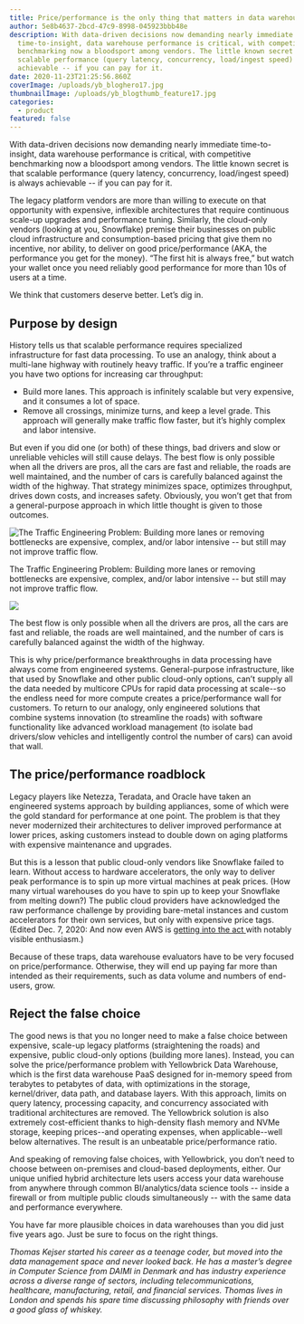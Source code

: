 ```yaml
---
title: Price/performance is the only thing that matters in data warehousing
author: 5e8b4637-2bcd-47c9-8998-045923bbb48e
description: With data-driven decisions now demanding nearly immediate
  time-to-insight, data warehouse performance is critical, with competitive
  benchmarking now a bloodsport among vendors. The little known secret is that
  scalable performance (query latency, concurrency, load/ingest speed) is always
  achievable -- if you can pay for it.
date: 2020-11-23T21:25:56.860Z
coverImage: /uploads/yb_bloghero17.jpg
thumbnailImage: /uploads/yb_blogthumb_feature17.jpg
categories:
  - product
featured: false
---
```

With data-driven decisions now demanding nearly immediate time-to-insight, data warehouse performance is critical, with competitive benchmarking now a bloodsport among vendors. The little known secret is that scalable performance (query latency, concurrency, load/ingest speed) is always achievable -- if you can pay for it.

The legacy platform vendors are more than willing to execute on that opportunity with expensive, inflexible architectures that require continuous scale-up upgrades and performance tuning. Similarly, the cloud-only vendors (looking at you, Snowflake) premise their businesses on public cloud infrastructure and consumption-based pricing that give them no incentive, nor ability, to deliver on good price/performance (AKA, the performance you get for the money). “The first hit is always free,” but watch your wallet once you need reliably good performance for more than 10s of users at a time.

We think that customers deserve better. Let’s dig in.

## **Purpose by design**

History tells us that scalable performance requires specialized infrastructure for fast data processing. To use an analogy, think about a multi-lane highway with routinely heavy traffic. If you’re a traffic engineer you have two options for increasing car throughput:

* Build more lanes. This approach is infinitely scalable but very expensive, and it consumes a lot of space.
* Remove all crossings, minimize turns, and keep a level grade. This approach will generally make traffic flow faster, but it’s highly complex and labor intensive.

But even if you did one (or both) of these things, bad drivers and slow or unreliable vehicles will still cause delays. The best flow is only possible when all the drivers are pros, all the cars are fast and reliable, the roads are well maintained, and the number of cars is carefully balanced against the width of the highway. That strategy minimizes space, optimizes throughput, drives down costs, and increases safety. Obviously, you won’t get that from a general-purpose approach in which little thought is given to those outcomes.

![The Traffic Engineering Problem: Building more lanes or removing bottlenecks are expensive, complex, and/or labor intensive -- but still may not improve traffic flow.](/uploads/bottleneck_before_web.png "The Traffic Engineering Problem: Building more lanes or removing bottlenecks are expensive, complex, and/or labor intensive -- but still may not improve traffic flow.")

The Traffic Engineering Problem: Building more lanes or removing bottlenecks are expensive, complex, and/or labor intensive -- but still may not improve traffic flow.

![](/uploads/afterbottleneck-1168239352_web.png)

The best flow is only possible when all the drivers are pros, all the cars are fast and reliable, the roads are well maintained, and the number of cars is carefully balanced against the width of the highway.

This is why price/performance breakthroughs in data processing have always come from engineered systems. General-purpose infrastructure, like that used by Snowflake and other public cloud-only options, can’t supply all the data needed by multicore CPUs for rapid data processing at scale--so the endless need for more compute creates a price/performance wall for customers. To return to our analogy, only engineered solutions that combine systems innovation (to streamline the roads) with software functionality like advanced workload management (to isolate bad drivers/slow vehicles and intelligently control the number of cars) can avoid that wall.

## **The price/performance roadblock**

Legacy players like Netezza, Teradata, and Oracle have taken an engineered systems approach by building appliances, some of which were the gold standard for performance at one point. The problem is that they never modernized their architectures to deliver improved performance at lower prices, asking customers instead to double down on aging platforms with expensive maintenance and upgrades.

But this is a lesson that public cloud-only vendors like Snowflake failed to learn. Without access to hardware accelerators, the only way to deliver peak performance is to spin up more virtual machines at peak prices. (How many virtual warehouses do you have to spin up to keep your Snowflake from melting down?) The public cloud providers have acknowledged the raw performance challenge by providing bare-metal instances and custom accelerators for their own services, but only with expensive price tags. (Edited Dec. 7, 2020: And now even AWS is [getting into the act ](https://www.nextplatform.com/2020/12/07/the-increasing-hybrid-vigor-of-aws-is-historical/ "https\://www.nextplatform.com/2020/12/07/the-increasing-hybrid-vigor-of-aws-is-historical/")with notably visible enthusiasm.)

Because of these traps, data warehouse evaluators have to be very focused on price/performance. Otherwise, they will end up paying far more than intended as their requirements, such as data volume and numbers of end-users, grow.

## **Reject the false choice**

The good news is that you no longer need to make a false choice between expensive, scale-up legacy platforms (straightening the roads) and expensive, public cloud-only options (building more lanes). Instead, you can solve the price/performance problem with Yellowbrick Data Warehouse, which is the first data warehouse PaaS designed for in-memory speed from terabytes to petabytes of data, with optimizations in the storage, kernel/driver, data path, and database layers. With this approach, limits on query latency, processing capacity, and concurrency associated with traditional architectures are removed. The Yellowbrick solution is also extremely cost-efficient thanks to high-density flash memory and NVMe storage, keeping prices--and operating expenses, when applicable--well below alternatives. The result is an unbeatable price/performance ratio.

And speaking of removing false choices, with Yellowbrick, you don’t need to choose between on-premises and cloud-based deployments, either. Our unique unified hybrid architecture lets users access your data warehouse from anywhere through common BI/analytics/data science tools -- inside a firewall or from multiple public clouds simultaneously -- with the same data and performance everywhere.

You have far more plausible choices in data warehouses than you did just five years ago. Just be sure to focus on the right things.



*Thomas Kejser started his career as a teenage coder, but moved into the data management space and never looked back. He has a master’s degree in Computer Science from DAIMI in Denmark and has industry experience across a diverse range of sectors, including telecommunications, healthcare, manufacturing, retail, and financial services. Thomas lives in London and spends his spare time discussing philosophy with friends over a good glass of whiskey.*
